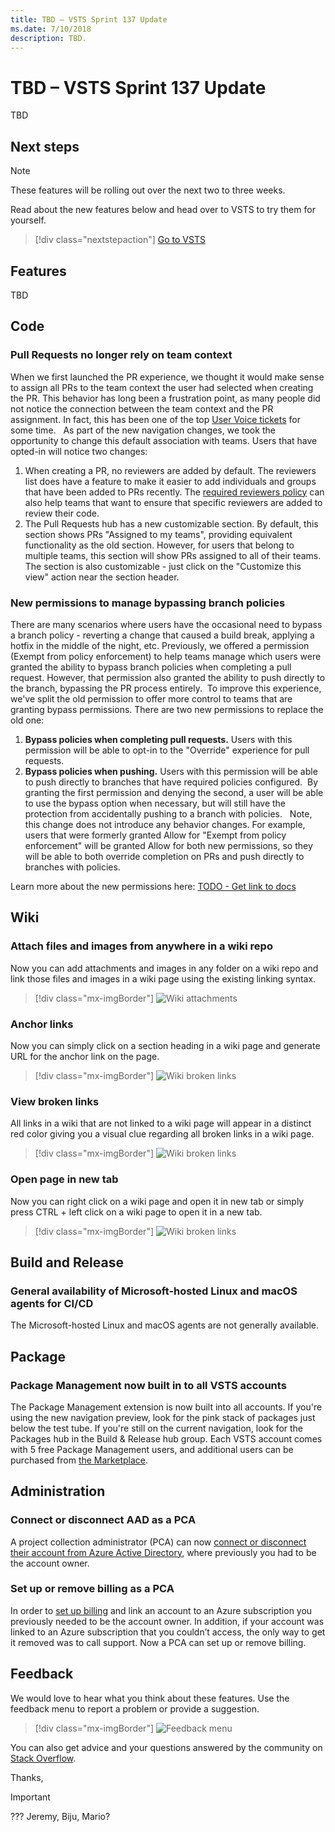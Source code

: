 ```yaml
---
title: TBD – VSTS Sprint 137 Update
ms.date: 7/10/2018
description: TBD.
---
```


# TBD – VSTS Sprint 137 Update

TBD

## Next steps

> [!NOTE]
> These features will be rolling out over the next two to three weeks.

Read about the new features below and head over to VSTS to try them for yourself.

> [!div class="nextstepaction"]
> [Go to VSTS](http://go.microsoft.com/fwlink/?LinkId=307137&campaign=o~msft~docs~product-vsts~release-notes)

## Features

TBD

## Code

### Pull Requests no longer rely on team context

When we first launched the PR experience, we thought it would make sense to assign all PRs to the team context the user had selected when creating the PR.  This behavior has long been a frustration point, as many people did not notice the connection between the team context and the PR assignment.  In fact, this has been one of the top [User Voice tickets](https://visualstudio.uservoice.com/forums/330519-visual-studio-team-services/suggestions/18780553-dont-add-the-default-team-as-reviewer-when-doing-a) for some time.  ​
​
As part of the new navigation changes, we took the opportunity to change this default association with teams.  Users that have opted-in will notice two changes:​
​
1. When creating a PR, no reviewers are added by default. The reviewers list does have a feature to make it easier to add individuals and groups that have been added to PRs recently. The [required reviewers policy](https://docs.microsoft.com/en-us/vsts/git/branch-policies?view=vsts#automatically-include-code-reviewers) can also help teams that want to ensure that specific reviewers are added to review their code.​
2. The Pull Requests hub has a new customizable section.  By default, this section shows PRs "Assigned to my teams", providing equivalent functionality as the old section.  However, for users that belong to multiple teams, this section will show PRs assigned to all of their teams.  The section is also customizable - just click on the "Customize this view" action near the section header.

### New permissions to manage bypassing branch policies

There are many scenarios where users have the occasional need to bypass a branch policy - reverting a change that caused a build break, applying a hotfix in the middle of the night, etc.  Previously, we offered a permission (Exempt from policy enforcement) to help teams manage which users were granted the ability to bypass branch policies when completing a pull request.  However, that permission also granted the ability to push directly to the branch, bypassing the PR process entirely.​
​
To improve this experience, we've split the old permission to offer more control to teams that are granting bypass permissions.  There are two new permissions to replace the old one:​
​
1. **Bypass policies when completing pull requests.** Users with this permission will be able to opt-in to the "Override" experience for pull requests.
2. **Bypass policies when pushing.** Users with this permission will be able to push directly to branches that have required policies configured.​
​
By granting the first permission and denying the second, a user will be able to use the bypass option when necessary, but will still have the protection from accidentally pushing to a branch with policies.  ​
​
Note, this change does not introduce any behavior changes.  For example, users that were formerly granted Allow for "Exempt from policy enforcement" will be granted Allow for both new permissions, so they will be able to both override completion on PRs and push directly to branches with policies.

Learn more about the new permissions here: [TODO - Get link to docs]()

## Wiki

### Attach files and images from anywhere in a wiki repo

Now you can add attachments and images in any folder on a wiki repo and link those files and images in a wiki page using the existing linking syntax.

> [!div class="mx-imgBorder"]
![Wiki attachments](_img/137_01.png)

### Anchor links

Now you can simply click on a section heading in a wiki page and generate URL for the anchor link on the page.

> [!div class="mx-imgBorder"]
![Wiki broken links](_img/137_02.png)

### View broken links

All links in a wiki that are not linked to a wiki page will appear in a distinct red color giving you a visual clue regarding all broken links in a wiki page.

> [!div class="mx-imgBorder"]
![Wiki broken links](_img/137_03.png)

### Open page in new tab

Now you can right click on a wiki page and open it in new tab or simply press CTRL + left click on a wiki page to open it in a new tab.

> [!div class="mx-imgBorder"]
![Wiki broken links](_img/137_04.png)

## Build and Release

### General availability of Microsoft-hosted Linux and macOS agents for CI/CD

The Microsoft-hosted Linux and macOS agents are not generally available.

## Package

### Package Management now built in to all VSTS accounts

The Package Management extension is now built into all accounts. If you're using the new navigation preview, look for the pink stack of packages just below the test tube. If you're still on the current navigation, look for the Packages hub in the Build & Release hub group. Each VSTS account comes with 5 free Package Management users, and additional users can be purchased from [the Marketplace](https://marketplace.visualstudio.com/items?itemName=ms.feed).

## Administration

### Connect or disconnect AAD as a PCA

A project collection administrator (PCA) can now [connect or disconnect their account from Azure Active Directory](/vsts/organizations/accounts/connect-account-to-aad?view=vsts), where previously you had to be the account owner.

### Set up or remove billing as a PCA

In order to [set up billing](/vsts/billing/set-up-billing-for-your-organization-vs?view=vsts) and link an account to an Azure subscription you previously needed to be the account owner.  In addition, if your account was linked to an Azure subscription that you couldn’t access, the only way to get it removed was to call support. Now a PCA can set up or remove billing.

## Feedback

We would love to hear what you think about these features. Use the feedback menu to report a problem or provide a suggestion.

> [!div class="mx-imgBorder"]
![Feedback menu](../2017/_img/125_00.png)

You can also get advice and your questions answered by the community on [Stack Overflow](https://stackoverflow.com/questions/tagged/vsts).

Thanks,

> [!IMPORTANT]
> ??? Jeremy, Biju, Mario?
